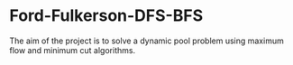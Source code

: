 # Ford-Fulkerson-DFS-BFS
The aim of the project is to solve a dynamic pool problem using maximum flow and minimum cut algorithms.
